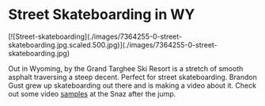 # Street Skateboarding in WY

[![Street-skateboarding](./images/7364255-0-street-
skateboarding.jpg.scaled.500.jpg)](./images/7364255-0-street-
skateboarding.jpg)

Out in Wyoming, by the Grand Targhee Ski Resort is a stretch of smooth asphalt
traversing a steep decent. Perfect for street skateboarding. Brandon Gust grew
up skateboarding out there and is making a video about it. Check out some
video [samples](http://www.thesnaz.com/2009/11/02/the-road/) at the Snaz after
the jump.

